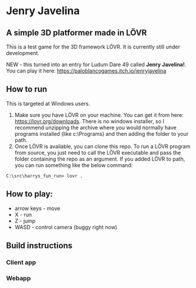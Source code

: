 # Jenry Javelina
## A simple 3D platformer made in LÖVR

This is a test game for the 3D framework LÖVR. It is currently still under development.

NEW - this turned into an entry for Ludum Dare 49 called **Jenry Javelina!**. You can play it here: https://paloblancogames.itch.io/jenryjavelina

## How to run
This is targeted at Windows users.
1. Make sure you have LÖVR on your machine. You can get it from here: https://lovr.org/downloads. There is no windows installer, so I recommend unzipping the archive where you would normally have programs installed (like c:\Programs) and then adding the folder to your path.
2. Once LÖVR is available, you can clone this repo. To run a LÖVR program from source, you just need to call the LÖVR executable and pass the folder containing the repo as an argument. If you added LÖVR to path, you can run something like the below command:
```
C:\src\harrys_fun_run> lovr .
```

## How to play:
- arrow keys - move
- X - run
- Z - jump
- WASD - control camera (buggy right now)

## Build instructions
### Client app

### Webapp
